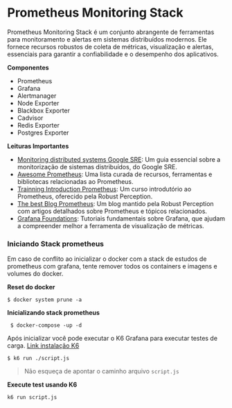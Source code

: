 # Prometheus Monitoring Stack

Prometheus Monitoring Stack é um conjunto abrangente de ferramentas para monitoramento e alertas em sistemas distribuídos modernos. Ele fornece recursos robustos de coleta de métricas, visualização e alertas, essenciais para garantir a confiabilidade e o desempenho dos aplicativos.
 
**Componentes**
- Prometheus
- Grafana
- Alertmanager
- Node Exporter
- Blackbox Exporter
- Cadvisor
- Redis Exporter
- Postgres Exporter

**Leituras Importantes**

-   [Monitoring distributed systems Google SRE](https://sre.google/sre-book/monitoring-distributed-systems/): Um guia essencial sobre a monitorização de sistemas distribuídos, do Google SRE.
-   [Awesome Prometheus](https://github.com/roaldnefs/awesome-prometheus): Uma lista curada de recursos, ferramentas e bibliotecas relacionadas ao Prometheus.
-   [Trainning Introduction Prometheus](https://robustperception.teachable.com/p/introduction-to-prometheus): Um curso introdutório ao Prometheus, oferecido pela Robust Perception.
-   [The best Blog Prometheus](https://www.robustperception.io/blog/): Um blog mantido pela Robust Perception com artigos detalhados sobre Prometheus e tópicos relacionados.
-   [Grafana Foundations](https://grafana.com/tutorials/grafana-fundamentals/): Tutoriais fundamentais sobre Grafana, que ajudam a compreender melhor a ferramenta de visualização de métricas.

### Iniciando Stack prometheus
Em caso de conflito ao inicializar o docker com a stack de estudos de prometheus com grafana, tente remover todos os containers e imagens e volumes do docker.

**Reset do docker**
```ssh
$ docker system prune -a
```
 
**Inicializando stack prometheus**
```ssh
 $ docker-compose -up -d 
```
Após inicializar você pode executar o K6 Grafana para executar testes de carga.
[Link instalação K6](https://k6.io/docs/get-started/installation/)
```ssh
$ k6 run ./script.js
```
> Não esqueça de apontar o caminho arquivo `script.js`

**Execute test usando K6**

```bash
k6 run script.js
```